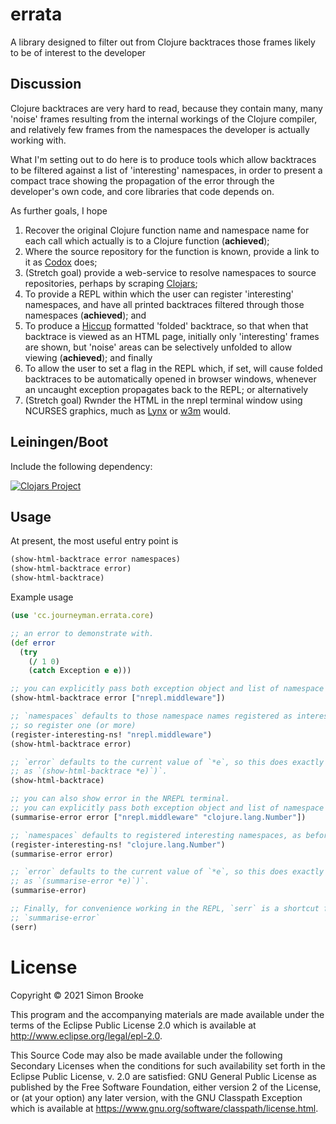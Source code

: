 # errata

A library designed to filter out from Clojure backtraces those frames likely to be of interest to the developer

## Discussion

Clojure backtraces are very hard to read, because they contain many, many 'noise' frames resulting from the internal workings of the Clojure compiler, and relatively few frames from the namespaces the developer is actually working with.

What I'm setting out to do here is to produce tools which allow backtraces to be filtered against a list of 'interesting' namespaces, in order to present a compact trace showing the propagation of the error through the developer's own code, and core libraries that code depends on.

As further goals, I hope

1. Recover the original Clojure function name and namespace name for each call which actually is to a Clojure function (**achieved**);
2. Where the source repository for the function is known, provide a link to it as [Codox]() does;
3. (Stretch goal) provide a web-service to resolve namespaces to source repositories, perhaps by scraping [Clojars](https://clojars.org);
4. To provide a REPL within which the user can register 'interesting' namespaces, and have all printed backtraces filtered through those namespaces (**achieved**); and 
5. To produce a [Hiccup](https://github.com/weavejester/hiccup) formatted 'folded' backtrace, so that when that backtrace is viewed as an HTML page, initially only 'interesting' frames are shown, but 'noise' areas can be selectively unfolded to allow viewing (**achieved**); and finally
6. To allow the user to set a flag in the REPL which, if set, will cause folded backtraces to be automatically opened in browser windows, whenever an uncaught exception propagates back to the REPL; or alternatively
7. (Stretch goal) Rwnder the HTML in the nrepl terminal window using NCURSES graphics, much as [Lynx](https://en.wikipedia.org/wiki/Lynx_(web_browser)) or [w3m](http://w3m.sourceforge.net/) would.

## Leiningen/Boot

Include the following dependency:

[![Clojars Project](https://img.shields.io/clojars/v/cc.journeyman/errata.svg)](https://clojars.org/cc.journeyman/errata)

## Usage

At present, the most useful entry point is

```clojure
(show-html-backtrace error namespaces)
(show-html-backtrace error)
(show-html-backtrace)

```

Example usage 

```clojure
(use 'cc.journeyman.errata.core)

;; an error to demonstrate with.
(def error 
  (try
    (/ 1 0)
    (catch Exception e e)))

;; you can explicitly pass both exception object and list of namespace names
(show-html-backtrace error ["nrepl.middleware"])

;; `namespaces` defaults to those namespace names registered as interesting,
;; so register one (or more)
(register-interesting-ns! "nrepl.middleware")
(show-html-backtrace error)

;; `error` defaults to the current value of `*e`, so this does exactly the same
;; as `(show-html-backtrace *e)`)`.
(show-html-backtrace)

;; you can also show error in the NREPL terminal.
;; you can explicitly pass both exception object and list of namespace names
(summarise-error error ["nrepl.middleware" "clojure.lang.Number"])

;; `namespaces` defaults to registered interesting namespaces, as before.
(register-interesting-ns! "clojure.lang.Number")
(summarise-error error)

;; `error` defaults to the current value of `*e`, so this does exactly the same
;; as `(summarise-error *e)`)`.
(summarise-error)

;; Finally, for convenience working in the REPL, `serr` is a shortcut for 
;; `summarise-error`
(serr)
```

# License

Copyright © 2021 Simon Brooke

This program and the accompanying materials are made available under the
terms of the Eclipse Public License 2.0 which is available at
http://www.eclipse.org/legal/epl-2.0.

This Source Code may also be made available under the following Secondary
Licenses when the conditions for such availability set forth in the Eclipse
Public License, v. 2.0 are satisfied: GNU General Public License as published by
the Free Software Foundation, either version 2 of the License, or (at your
option) any later version, with the GNU Classpath Exception which is available
at https://www.gnu.org/software/classpath/license.html.
